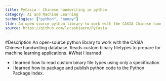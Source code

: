 ```yaml
---
title: PyCasia - Chinese handwriting in python
category: AI and Machine Learning
technologies: ["python", "numpy"]
tldr: An open-source python library to work with the CASIA Chinese handwriting database.
source: https://github.com/lucaskjaero/PyCasia
---
```

#Description
An open-source python library to work with the CASIA Chinese handwriting database. Reads custom binary filetypes to prepare for machine learning applications.
#What I learned
- I learned how to read custom binary file types using only a specification.
- I learned how to package and publish python code to the Python Package Index.
